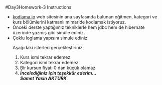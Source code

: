 #Day3Homework-3 Instructions
<ul>
	<li><a href="https://www.kodlama.io/" src="link">kodlama.io</a> web sitesinin ana sayfasında bulunan eğitmen, kategori ve kurs bölümlerini katmanlı mimaride kodlamak istiyoruz.</li>
	<li>Önceki derste yaptığımız tekniklerle hem jdbc hem de hibernate üzerinde yazmış gibi simüle ediniz.
	<li>Çoklu loglama yapısını simule ediniz.

Aşağıdaki isterleri gerçekleştiriniz:
<ol>
<li>Kurs ismi tekrar edemez</li>
<li>Kategori ismi tekrar edemez</li>
<li>Bir kursun fiyatı 0 dan küçük olamaz</li>
<li>
<b><em>İncelediğiniz için teşekkür ederim... <br>
Samet Yasin AKTÜRK </em></b>